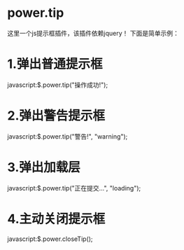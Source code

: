 # power.tip
这里一个js提示框插件，该插件依赖jquery！ 下面是简单示例：

<h1>1.弹出普通提示框</h1>
javascript:$.power.tip("操作成功!"); 

<h1>2.弹出警告提示框</h1>
javascript:$.power.tip("警告!", "warning"); 

<h1>3.弹出加载层</h1> 
javascript:$.power.tip("正在提交...", "loading"); 

<h1>4.主动关闭提示框</h1>
javascript:$.power.closeTip(); 
